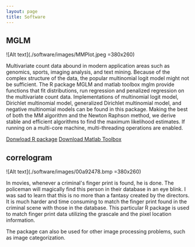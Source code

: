 ```yaml
---
layout: page
title: Software
---
```


## MGLM
![Alt text](./software/images/MMPlot.jpeg =380x260)

Multivariate count data abound in modern application areas such as genomics, sports, imaging analysis, and text mining.  Because of the complex structure of the data, the popular multinomial logit model might not be sufficient. The R package MGLM and matlab toolbox mglm provide functions that fit distributions, run regression and penalized regression on the multivariate count data.  Implementations of multinomial logit model, Dirichlet multinomial model, generalized Dirichlet multinomial model, and negative multinomial models can be found in this package. Making the best of both the MM algorithm and the Newton Raphson method, we derive stable and efficient algorithms to find the maximum likelihood estimates.  If running on a multi-core machine, multi-threading operations are enabled.
       
[Donwload R package](http://cran.r-project.org/web/packages/MGLM/)
[Download Matlab Toolbox](http://www4.stat.ncsu.edu/~hzhou3/softwares/mglm/)




## correlogram 
![Alt text](./software/images/00a92478.bmp =380x260)

In movies, whenever a criminal's finger print is found, he is done.  The policeman will magically find this person in their database in an eye blink.  I was sad to learn that this is no more than a fantasy created by the directors.  It is much harder and time consuming to match the finger print found in the criminal scene with those in the database.  This particular R package is used to match finger print
data utilizing the grascale and the pixel location information.

The package can also be used for other image processing problems, such as image categorization.




